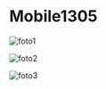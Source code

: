 # Mobile1305


![foto1](https://github.com/user-attachments/assets/258402e9-a419-4825-a961-535a62e7e19c)


![foto2](https://github.com/user-attachments/assets/ef8e784c-2113-40fe-bc62-ab3f70c3bf67)


![foto3](https://github.com/user-attachments/assets/3bfcd2ce-2ca4-466b-b382-a07253cdd7f0)
